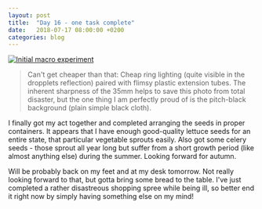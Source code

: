 ```yaml
---
layout: post
title:  "Day 16 - one task complete"
date:   2018-07-17 08:00:00 +0200
categories: blog
---
```


<a data-flickr-embed="true"  href="https://www.flickr.com/photos/137491954@N07/33843670225/in/album-72157680475929620/" title="Untitled"><img src="https://farm3.staticflickr.com/2945/33843670225_5bebf4baf6_k.jpg" alt="Initial macro experiment"></a><script async src="//embedr.flickr.com/assets/client-code.js" charset="utf-8"></script>
<blockquote>
Can't get cheaper than that: Cheap ring lighting (quite visible in the dropplets reflection) paired with flimsy plastic extension tubes. The inherent sharpness of the 35mm helps to save this photo from total disaster, but the one thing I am perfectly proud of is the pitch-black background (plain simple black cloth).
</blockquote>

I finally got my act together and completed arranging the seeds in proper containers. It appears that I have enough good-quality lettuce seeds for an entire state, that particular vegetable sprouts easily. Also got some celery seeds - those sprout all year long but suffer from a short growth period (like almost anything else) during the summer. Looking forward for autumn.

Will be probably back on my feet and at my desk tomorrow. Not really looking forward to that, but gotta bring some bread to the table. I've just completed a rather disastreous shopping spree while being ill, so better end it right now by simply having something else on my mind!
